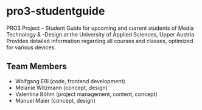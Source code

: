 # pro3-studentguide
PRO3 Project – Student Guide for upcoming and current students of Media Technology &amp; -Design at the University of Applied Sciences, Upper Austria. Provides detailed information regarding all courses and classes, optimized for various devices.

## Team Members
- Wolfgang Eßl (code, frontend development)
- Melanie Witzmann (concept, design)
- Valentina Böhm (project management, content, concept)
- Manuel Maier (concept, design)
